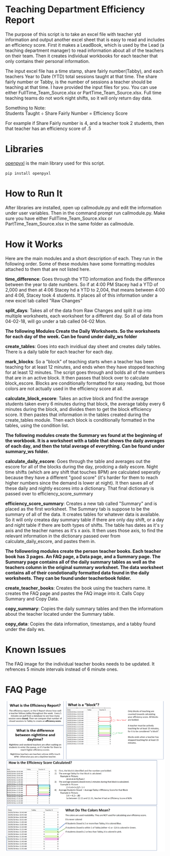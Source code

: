 # Teaching Department Efficiency Report

The purpose of this script is to take an excel file with teacher ytd information
and output another excel sheet that is easy to read and includes an
efficiency score. First it makes a LeadBook, which is used by the Lead (a teaching department manager) to read information about all of the teachers on their team.
Then it creates individual workbooks for each teacher that only contains their personal information. 

The input excel file has a time stamp, share fairly number(Tabby), and each 
teachers Year to Date (YTD) total sessions taught at that time. The share fairly
number or Tabby, is the number of sessions a teacher should be teaching at that
time. I have provided the input files for you. You can use either 
FullTime_Team_Source.xlsx or PartTime_Team_Source.xlsx. Full time teaching teams do 
not work night shifts, so it will only return day data. 

Something to Note:    
Students Taught  ÷ Share Fairly Number = Efficiency Score

For example if Share Fairly number is 4, and a teacher took 2 students, then that teacher
has an efficiency score of .5

# Libraries
[openpyxl](https://openpyxl.readthedocs.io/en/stable/) is the main library used for this script. 

` pip install openpyxl `

# How to Run It
After libraries are installed, open up callmodule.py and edit the information
under user variables. Then in the command prompt run callmodule.py. Make sure you have
either FullTime_Team_Source.xlsx or PartTime_Team_Source.xlsx in the same folder as callmodule.

# How it Works

Here are the main modules and a short description of each. They run in the
following order. Some of these modules have some formatting modules attached to them that are not listed here.

**time_difference**: Goes through the YTD information and finds the difference between the year to date numbers.
 So if at 4:00 PM Stacey had a YTD of 2,000 and then at 4:06 Stacey hd a YTD to 2,004, that means between 4:00 and 4:06, Stacey took 4 students. 
 It places all of this information under a new excel tab called "Raw Changes"

**split_days**: Takes all of the data from Raw Changes and split it up into multiple worksheets, each worksheet for a different day. So all of data from 04-02-18, will go under a tab called 04-02 Mon.

**The following Modules Create the Daily Worksheets. So the worksheets for each day of the week. Can be found under daily_ws folder**

**create_tables**: Goes into each invidiual day sheet and creates daily tables. There is a daily table for each teacher for each day.

**mark_blocks**: So a "block" of teaching starts when a teacher has been teaching for at least 12 minutes, and ends when they have stopped teaching for at least 12 minutes. The script goes through and bolds all of the numbers that are in an active block. It then passes that block over to calculate block_escore. Blocks are conditionally formatted for easy reading, but those colors are not actually used in the efficiency score at all.

**calculate_block_escore**: Takes an active block and find the average students taken every 6 minutes during that block, the average tabby every 6 minutes during the block, and divides them to get the block efficiency score. It then pastes that information in the tables created during the create_tables module. Then each block is conditionally formatted in the tables, using the condition list. 

**The following modules create the Summary ws found at the beginning of the workbook. It is a worksheet with a table that shows the daily averages of each day, and then the total average of everything. Can be found under summary_ws folder.**

**calculate_daily_escore**: Goes through the table and averages out the escore for all of the blocks during the day, prodcing a daily escore. Night time shifts (which are any shift that touches 
8PM) are calculated seperatly because they have a different "good score" (it's harder for them to reach higher numbers since the demand is lower at night). It then saves all of these daily and nightly escores into a dictionary. That final dictionary is passed over to efficiency_score_summary

**efficiency_score_summary**: Creates a new tab called "Summary" and is placed as the first worksheet. The Summary tab is suppose to be the summary of all of the data. 
It creates tables for whatever data is available. So it will only createa day summary table if there are only day shift, or a day and night table if there are both types of shifts. The table has dates as it's y axis and the teacher names as it's x axis. It then uses those axis, to find the relevant information in the dictionary passed over from calculate_daily_escore, and pastes them in.

**The followering modules create the person teacher books. Each teacher book has 3 pages. An FAQ page, a Data page, and a Summary page. The Summary page contains all of the daily summary tables as well as the teachers column in the original summary worksheet. The data worksheet contains all of their condotionally formatted data found in the daily worksheets. They can be found under teacherbook folder.**

**create_teacher_books**: Creates the book using the teachers name. It creates the FAQ page and pastes the FAQ image into it. Calls Copy Summary and Copy Data.

**copy_summary**: Copies the daily summary tables and then the informatiom about the teacher located under the Summary table.

**copy_data**: Copies the data information, timestamps, and a tabby found under the daily ws.



# Known Issues
The FAQ image for the individual teacher books needs to be updated. It refrences 5 minute intervals instead of 6 minute ones.

# FAQ Page
![FAQ](https://raw.githubusercontent.com/civetta/Efficiency-Report/master/faq.png?token=AEV7slistXziNgm7lU3kQPBQw_O6Ww22ks5bMOXGwA%3D%3D)

